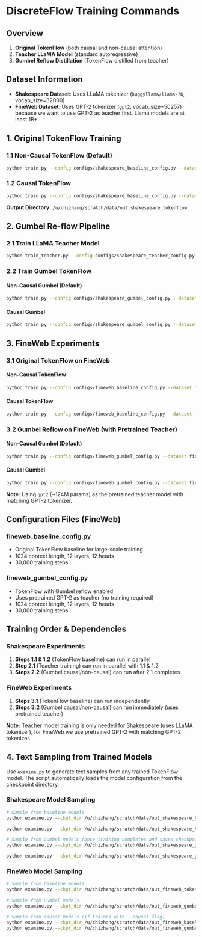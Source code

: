# DiscreteFlow Training Commands

## Overview

1. **Original TokenFlow** (both causal and non-causal attention)
2. **Teacher LLaMA Model** (standard autoregressive)
3. **Gumbel Reflow Distillation** (TokenFlow distilled from teacher)

## Dataset Information

- **Shakespeare Dataset**: Uses LLaMA tokenizer (`huggyllama/llama-7b`, vocab_size=32000)
- **FineWeb Dataset**: Uses GPT-2 tokenizer (`gpt2`, vocab_size=50257) because we want to use GPT-2 as teacher first. Llama models are at least 1B+.

## 1. Original TokenFlow Training

### 1.1 Non-Causal TokenFlow (Default)
```bash
python train.py --config configs/shakespeare_baseline_config.py --dataset shakespeare
```

### 1.2 Causal TokenFlow
```bash
python train.py --config configs/shakespeare_baseline_config.py --dataset shakespeare --causal
```

**Output Directory:** `/u/chizhang/scratch/data/out_shakespeare_tokenflow`

## 2. Gumbel Re-flow Pipeline

### 2.1 Train LLaMA Teacher Model
```bash
python train_teacher.py --config configs/shakespeare_teacher_config.py --dataset shakespeare
```

### 2.2 Train Gumbel TokenFlow

#### Non-Causal Gumbel (Default)
```bash
python train.py --config configs/shakespeare_gumbel_config.py --dataset shakespeare
```

#### Causal Gumbel
```bash
python train.py --config configs/shakespeare_gumbel_config.py --dataset shakespeare --causal
```

## 3. FineWeb Experiments

### 3.1 Original TokenFlow on FineWeb

#### Non-Causal TokenFlow
```bash
python train.py --config configs/fineweb_baseline_config.py --dataset fineweb
```

#### Causal TokenFlow
```bash
python train.py --config configs/fineweb_baseline_config.py --dataset fineweb --causal
```

### 3.2 Gumbel Reflow on FineWeb (with Pretrained Teacher)

#### Non-Causal Gumbel (Default)
```bash
python train.py --config configs/fineweb_gumbel_config.py --dataset fineweb
```

#### Causal Gumbel
```bash
python train.py --config configs/fineweb_gumbel_config.py --dataset fineweb --causal
```

**Note:** Using `gpt2` (~124M params) as the pretrained teacher model with matching GPT-2 tokenizer. 

## Configuration Files (FineWeb)

### fineweb_baseline_config.py
- Original TokenFlow baseline for large-scale training
- 1024 context length, 12 layers, 12 heads
- 30,000 training steps

### fineweb_gumbel_config.py
- TokenFlow with Gumbel reflow enabled
- Uses pretrained GPT-2 as teacher (no training required)
- 1024 context length, 12 layers, 12 heads
- 30,000 training steps

## Training Order & Dependencies

### Shakespeare Experiments
1. **Steps 1.1 & 1.2** (TokenFlow baseline) can run in parallel
2. **Step 2.1** (Teacher training) can run in parallel with 1.1 & 1.2
3. **Steps 2.2** (Gumbel causal/non-causal) can run after 2.1 completes

### FineWeb Experiments  
1. **Steps 3.1** (TokenFlow baseline) can run independently
2. **Steps 3.2** (Gumbel causal/non-causal) can run immediately (uses pretrained teacher)


**Note:** Teacher model training is only needed for Shakespeare (uses LLaMA tokenizer), for FineWeb we use pretrained GPT-2 with matching GPT-2 tokenizer.

## 4. Text Sampling from Trained Models

Use `examine.py` to generate text samples from any trained TokenFlow model. The script automatically loads the model configuration from the checkpoint directory.

### Shakespeare Model Sampling

```bash
# Sample from baseline models
python examine.py --ckpt_dir /u/chizhang/scratch/data/out_shakespeare_tokenflow/checkpoint-1000 --batch_size 8

python examine.py --ckpt_dir /u/chizhang/scratch/data/out_shakespeare_tokenflow-causal/checkpoint-1000 --batch_size 8

# Sample from Gumbel models (once training completes and saves checkpoints)
python examine.py --ckpt_dir /u/chizhang/scratch/data/out_shakespeare_gumbel/checkpoint-1000 --batch_size 8

python examine.py --ckpt_dir /u/chizhang/scratch/data/out_shakespeare_gumbel-causal/checkpoint-1000 --batch_size 8
```

### FineWeb Model Sampling

```bash
# Sample from baseline models
python examine.py --ckpt_dir /u/chizhang/scratch/data/out_fineweb_tokenflow/checkpoint-5000 --batch_size 8

# Sample from Gumbel models
python examine.py --ckpt_dir /u/chizhang/scratch/data/out_fineweb_gumbel/checkpoint-5000 --batch_size 8

# Sample from causal models (if trained with --causal flag)
python examine.py --ckpt_dir /u/chizhang/scratch/data/out_fineweb_baseline_causal/checkpoint-5000 --batch_size 8
python examine.py --ckpt_dir /u/chizhang/scratch/data/out_fineweb_gumbel_causal/checkpoint-5000 --batch_size 8
```